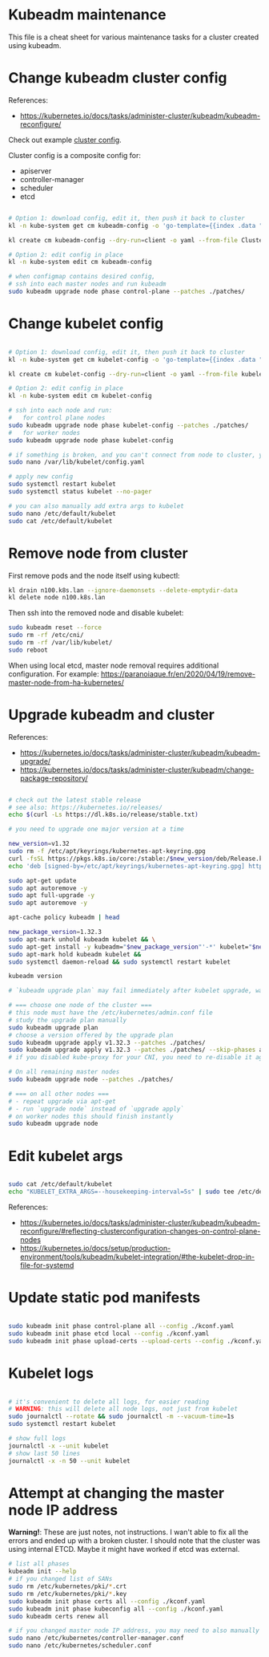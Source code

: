 
# Kubeadm maintenance

This file is a cheat sheet for various maintenance tasks for a cluster created using kubeadm.

# Change kubeadm cluster config

References:
- https://kubernetes.io/docs/tasks/administer-cluster/kubeadm/kubeadm-reconfigure/

Check out example [cluster config](./kubeadm-config/cluster.yaml).

Cluster config is a composite config for:
- apiserver
- controller-manager
- scheduler
- etcd

```bash

# Option 1: download config, edit it, then push it back to cluster
kl -n kube-system get cm kubeadm-config -o 'go-template={{index .data "ClusterConfiguration"}}' > ./k8s-core/docs/env/cluster-config.yaml

kl create cm kubeadm-config --dry-run=client -o yaml --from-file ClusterConfiguration=./k8s-core/docs/env/cluster-config.yaml | kl -n kube-system replace cm kubeadm-config -f -

# Option 2: edit config in place
kl -n kube-system edit cm kubeadm-config

# when configmap contains desired config,
# ssh into each master nodes and run kubeadm
sudo kubeadm upgrade node phase control-plane --patches ./patches/

```

# Change kubelet config

```bash

# Option 1: download config, edit it, then push it back to cluster
kl -n kube-system get cm kubelet-config -o 'go-template={{index .data "kubelet"}}' > ./k8s-core/docs/env/kubelet-config.yaml

kl create cm kubelet-config --dry-run=client -o yaml --from-file kubelet=./k8s-core/docs/env/kubelet-config.yaml | kl -n kube-system replace cm kubelet-config -f -

# Option 2: edit config in place
kl -n kube-system edit cm kubelet-config

# ssh into each node and run:
#   for control plane nodes
sudo kubeadm upgrade node phase kubelet-config --patches ./patches/
#   for worker nodes
sudo kubeadm upgrade node phase kubelet-config

# if something is broken, and you can't connect from node to cluster, you can edit kubelet locally
sudo nano /var/lib/kubelet/config.yaml

# apply new config
sudo systemctl restart kubelet
sudo systemctl status kubelet --no-pager

# you can also manually add extra args to kubelet
sudo nano /etc/default/kubelet
sudo cat /etc/default/kubelet

```

# Remove node from cluster

First remove pods and the node itself using kubectl:

```bash
kl drain n100.k8s.lan --ignore-daemonsets --delete-emptydir-data
kl delete node n100.k8s.lan
```

Then ssh into the removed node and disable kubelet:

```bash
sudo kubeadm reset --force
sudo rm -rf /etc/cni/
sudo rm -rf /var/lib/kubelet/
sudo reboot
```

When using local etcd, master node removal requires additional configuration.
For example: https://paranoiaque.fr/en/2020/04/19/remove-master-node-from-ha-kubernetes/

# Upgrade kubeadm and cluster

References:
- https://kubernetes.io/docs/tasks/administer-cluster/kubeadm/kubeadm-upgrade/
- https://kubernetes.io/docs/tasks/administer-cluster/kubeadm/change-package-repository/

```bash

# check out the latest stable release
# see also: https://kubernetes.io/releases/
echo $(curl -Ls https://dl.k8s.io/release/stable.txt)

# you need to upgrade one major version at a time

new_version=v1.32
sudo rm -f /etc/apt/keyrings/kubernetes-apt-keyring.gpg
curl -fsSL https://pkgs.k8s.io/core:/stable:/$new_version/deb/Release.key | sudo gpg --dearmor -o /etc/apt/keyrings/kubernetes-apt-keyring.gpg
echo 'deb [signed-by=/etc/apt/keyrings/kubernetes-apt-keyring.gpg] https://pkgs.k8s.io/core:/stable:/'"$new_version"'/deb/ /' | sudo tee /etc/apt/sources.list.d/kubernetes.list

sudo apt-get update
sudo apt autoremove -y
sudo apt full-upgrade -y
sudo apt autoremove -y

apt-cache policy kubeadm | head

new_package_version=1.32.3
sudo apt-mark unhold kubeadm kubelet && \
sudo apt-get install -y kubeadm="$new_package_version"'-*' kubelet="$new_package_version"'-*' && \
sudo apt-mark hold kubeadm kubelet &&
sudo systemctl daemon-reload && sudo systemctl restart kubelet

kubeadm version

# `kubeadm upgrade plan` may fail immediately after kubelet upgrade, wait a bit if this happens

# === choose one node of the cluster ===
# this node must have the /etc/kubernetes/admin.conf file
# study the upgrade plan manually
sudo kubeadm upgrade plan
# choose a version offered by the upgrade plan
sudo kubeadm upgrade apply v1.32.3 --patches ./patches/
sudo kubeadm upgrade apply v1.32.3 --patches ./patches/ --skip-phases addon/kube-proxy
# if you disabled kube-proxy for your CNI, you need to re-disable it again after the upgrade

# On all remaining master nodes
sudo kubeadm upgrade node --patches ./patches/

# === on all other nodes ===
# - repeat upgrade via apt-get
# - run `upgrade node` instead of `upgrade apply`
# on worker nodes this should finish instantly
sudo kubeadm upgrade node

```

# Edit kubelet args

```bash

sudo cat /etc/default/kubelet
echo "KUBELET_EXTRA_ARGS=--housekeeping-interval=5s" | sudo tee /etc/default/kubelet

```

References:
- https://kubernetes.io/docs/tasks/administer-cluster/kubeadm/kubeadm-reconfigure/#reflecting-clusterconfiguration-changes-on-control-plane-nodes
- https://kubernetes.io/docs/setup/production-environment/tools/kubeadm/kubelet-integration/#the-kubelet-drop-in-file-for-systemd

# Update static pod manifests

```bash

sudo kubeadm init phase control-plane all --config ./kconf.yaml
sudo kubeadm init phase etcd local --config ./kconf.yaml
sudo kubeadm init phase upload-certs --upload-certs --config ./kconf.yaml

```

# Kubelet logs

```bash

# it's convenient to delete all logs, for easier reading
# WARNING: this will delete all node logs, not just from kubelet
sudo journalctl --rotate && sudo journalctl -m --vacuum-time=1s
sudo systemctl restart kubelet

# show full logs
journalctl -x --unit kubelet
# show last 50 lines
journalctl -x -n 50 --unit kubelet

```

# Attempt at changing the master node IP address

**Warning!**: These are just notes, not instructions.
I wan't able to fix all the errors and ended up with a broken cluster.
I should note that the cluster was using internal ETCD.
Maybe it might have worked if etcd was external.

```bash
# list all phases
kubeadm init --help
# if you changed list of SANs
sudo rm /etc/kubernetes/pki/*.crt
sudo rm /etc/kubernetes/pki/*.key
sudo kubeadm init phase certs all --config ./kconf.yaml
sudo kubeadm init phase kubeconfig all --config ./kconf.yaml
sudo kubeadm certs renew all

# if you changed master node IP address, you may need to also manually edit kubeconfig files
sudo nano /etc/kubernetes/controller-manager.conf
sudo nano /etc/kubernetes/scheduler.conf
```
